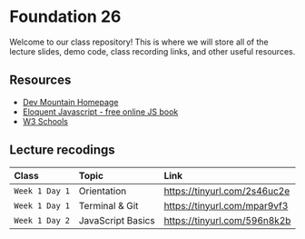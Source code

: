 
# Foundation 26

Welcome to our class repository! This is where we will store all of the lecture slides, demo code, class recording links, and other useful resources.


## Resources

 - [Dev Mountain Homepage](https://ed.devmountain.com/)
 - [Eloquent Javascript - free online JS book](https://eloquentjavascript.net/)
 - [W3 Schools](https://www.w3schools.com/js/default.asp)


## Lecture recodings


| Class | Topic     | Link                |
| :-------- | :------- | :------------------------- |
| `Week 1 Day 1` | Orientation | https://tinyurl.com/2s46uc2e |
| `Week 1 Day 1` | Terminal & Git | https://tinyurl.com/mpar9vf3 |
| `Week 1 Day 2` | JavaScript Basics | https://tinyurl.com/596n8k2b | 




